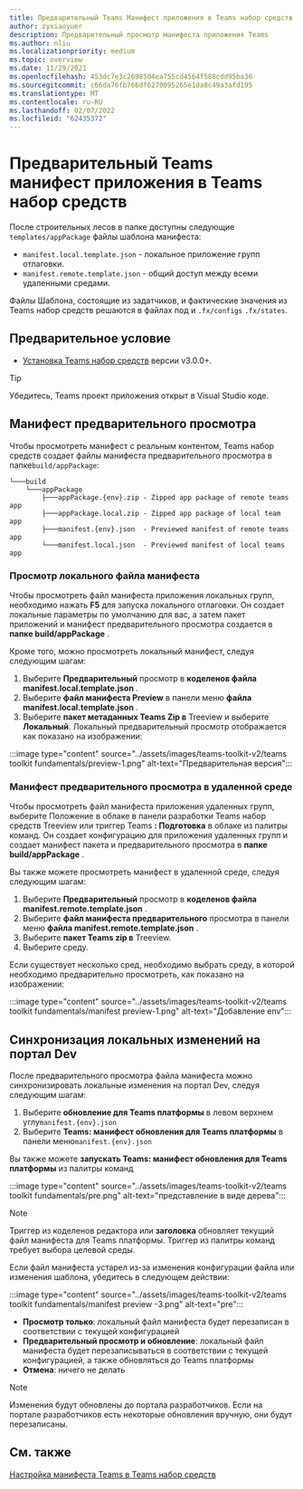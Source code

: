 ```yaml
---
title: Предварительный Teams Манифест приложения в Teams набор средств
author: zyxiaoyuer
description: Предварительный просмотр манифеста приложения Teams
ms.author: nliu
ms.localizationpriority: medium
ms.topic: overview
ms.date: 11/29/2021
ms.openlocfilehash: 453dc7e3c2698504ea755cd4564f588cdd95ba36
ms.sourcegitcommit: c66da76fb766df6270095265e1da8c49a3afd195
ms.translationtype: MT
ms.contentlocale: ru-RU
ms.lasthandoff: 02/07/2022
ms.locfileid: "62435372"
---
```

# <a name="preview-teams-app-manifest-in-teams-toolkit"></a>Предварительный Teams манифест приложения в Teams набор средств

После строительных лесов в папке доступны следующие `templates/appPackage` файлы шаблона манифеста:

- `manifest.local.template.json` - локальное приложение групп отлаговки.
- `manifest.remote.template.json` - общий доступ между всеми удаленными средами.

Файлы Шаблона, состоящие из задатчиков, и фактические значения из Teams набор средств решаются в файлах под и `.fx/configs` `.fx/states`.

## <a name="prerequisite"></a>Предварительное условие

* [Установка Teams набор средств](https://marketplace.visualstudio.com/items?itemName=TeamsDevApp.ms-teams-vscode-extension) версии v3.0.0+.

> [!TIP]
> Убедитесь, Teams проект приложения открыт в Visual Studio коде.

## <a name="preview-manifest"></a>Манифест предварительного просмотра

Чтобы просмотреть манифест с реальным контентом, Teams набор средств создает файлы манифеста предварительного просмотра в папке`build/appPackage`:

```text
└───build
    └───appPackage
        ├───appPackage.{env}.zip - Zipped app package of remote teams app
        ├───appPackage.local.zip - Zipped app package of local team app
        ├───manifest.{env}.json  - Previewed manifest of remote teams app
        └───manifest.local.json  - Previewed manifest of local teams app
```

### <a name="preview-local-manifest-file"></a>Просмотр локального файла манифеста

Чтобы просмотреть файл манифеста приложения локальных групп, необходимо нажать **F5** для запуска локального отлаговки. Он создает локальные параметры по умолчанию для вас, а затем пакет приложений и манифест предварительного просмотра создается в **папке build/appPackage** .

Кроме того, можно просмотреть локальный манифест, следуя следующим шагам:

1. Выберите **Предварительный** просмотр в **коделенов файла manifest.local.template.json** .
2. Выберите **файл манифеста Preview** в панели меню **файла manifest.local.template.json** .
3. Выберите **пакет метаданных Teams Zip в** Treeview и выберите **Локальный**.
Локальный предварительный просмотр отображается как показано на изображении:

:::image type="content" source="../assets/images/teams-toolkit-v2/teams toolkit fundamentals/preview-1.png" alt-text="Предварительная версия":::

### <a name="preview-manifest-in-remote-environment"></a>Манифест предварительного просмотра в удаленной среде

Чтобы просмотреть файл манифеста приложения удаленных групп, выберите Положение в облаке в панели разработки Teams набор средств Treeview или триггер Teams **: Подготовка** в облаке из палитры команд. Он создает конфигурацию для приложения удаленных групп и создает манифест пакета и предварительного просмотра в **папке build/appPackage** .

Вы также можете просмотреть манифест в удаленной среде, следуя следующим шагам:

1. Выберите **Предварительный** просмотр в **коделенов файла manifest.remote.template.json** .
2. Выберите **файл манифеста предварительного** просмотра в панели меню **файла manifest.remote.template.json** .
3. Выберите **пакет Teams zip в** Treeview.
4. Выберите среду.

Если существует несколько сред, необходимо выбрать среду, в которой необходимо предварительно просмотреть, как показано на изображении:

:::image type="content" source="../assets/images/teams-toolkit-v2/teams toolkit fundamentals/manifest preview-1.png" alt-text="Добавление env":::

## <a name="sync-local-changes-to-dev-portal"></a>Синхронизация локальных изменений на портал Dev

После предварительного просмотра файла манифеста можно синхронизировать локальные изменения на портал Dev, следуя следующим шагам:

1.  Выберите **обновление для Teams платформы** в левом верхнем углу`manifest.{env}.json`
2. Выберите **Teams: манифест обновления для Teams платформы** в панели меню`manifest.{env}.json`

 Вы также можете **запускать Teams: манифест обновления для Teams платформы** из палитры команд

   :::image type="content" source="../assets/images/teams-toolkit-v2/teams toolkit fundamentals/pre.png" alt-text="представление в виде дерева":::

> [!NOTE]
> Триггер из коделенов редактора или **заголовка** обновляет текущий файл манифеста для Teams платформы. Триггер из палитры команд требует выбора целевой среды.

Если файл манифеста устарел из-за изменения конфигурации файла или изменения шаблона, убедитесь в следующем действии:

:::image type="content" source="../assets/images/teams-toolkit-v2/teams toolkit fundamentals/manifest preview -3.png" alt-text="pre":::

- **Просмотр только**: локальный файл манифеста будет перезаписан в соответствии с текущей конфигурацией
- **Предварительный просмотр и обновление**: локальный файл манифеста будет перезаписываться в соответствии с текущей конфигурацией, а также обновляться до Teams платформы
- **Отмена**: ничего не делать

> [!NOTE]
> Изменения будут обновлены до портала разработчиков. Если на портале разработчиков есть некоторые обновления вручную, они будут перезаписаны.

## <a name="see-also"></a>См. также

[Настройка манифеста Teams в Teams набор средств](TeamsFx-manifest-customization.md)
